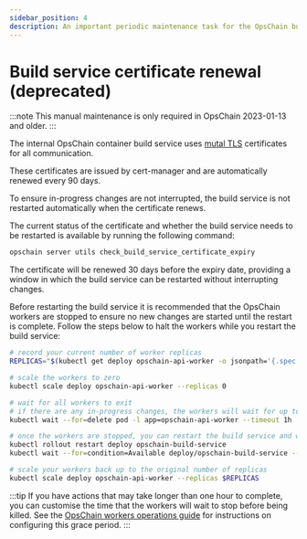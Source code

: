 ```yaml
---
sidebar_position: 4
description: An important periodic maintenance task for the OpsChain build service.
---
```


# Build service certificate renewal (deprecated)

:::note
This manual maintenance is only required in OpsChain 2023-01-13 and older.
:::

The internal OpsChain container build service uses [mutal TLS](https://en.wikipedia.org/wiki/Mutual_authentication#mTLS) certificates for all communication.

These certificates are issued by cert-manager and are automatically renewed every 90 days.

To ensure in-progress changes are not interrupted, the build service is not restarted automatically when the certificate renews.

The current status of the certificate and whether the build service needs to be restarted is available by running the following command:

```bash
opschain server utils check_build_service_certificate_expiry
```

The certificate will be renewed 30 days before the expiry date, providing a window in which the build service can be restarted without interrupting changes.

Before restarting the build service it is recommended that the OpsChain workers are stopped to ensure no new changes are started until the restart is complete. Follow the steps below to halt the workers while you restart the build service:

```bash
# record your current number of worker replicas
REPLICAS="$(kubectl get deploy opschain-api-worker -o jsonpath='{.spec.replicas}')"

# scale the workers to zero
kubectl scale deploy opschain-api-worker --replicas 0

# wait for all workers to exit
# if there are any in-progress changes, the workers will wait for up to one hour for these to complete
kubectl wait --for=delete pod -l app=opschain-api-worker --timeout 1h

# once the workers are stopped, you can restart the build service and wait for it to become available again
kubectl rollout restart deploy opschain-build-service
kubectl wait --for=condition=Available deploy/opschain-build-service --timeout 5m

# scale your workers back up to the original number of replicas
kubectl scale deploy opschain-api-worker --replicas $REPLICAS
```

:::tip
If you have actions that may take longer than one hour to complete, you can customise the time that the workers will wait to stop before being killed. See the [OpsChain workers operations guide](/operations/workers.md) for instructions on configuring this grace period.
:::

